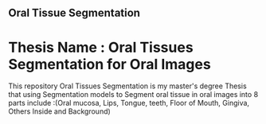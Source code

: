 ## Oral Tissue Segmentation
# Thesis Name : Oral Tissues Segmentation for Oral Images 
This repository Oral Tissues Segmentation is my master's degree Thesis that using Segmentation models to Segment oral tissue in oral images into 8 parts include :(Oral mucosa, Lips, Tongue, teeth, Floor of Mouth, Gingiva, Others Inside and Background)
